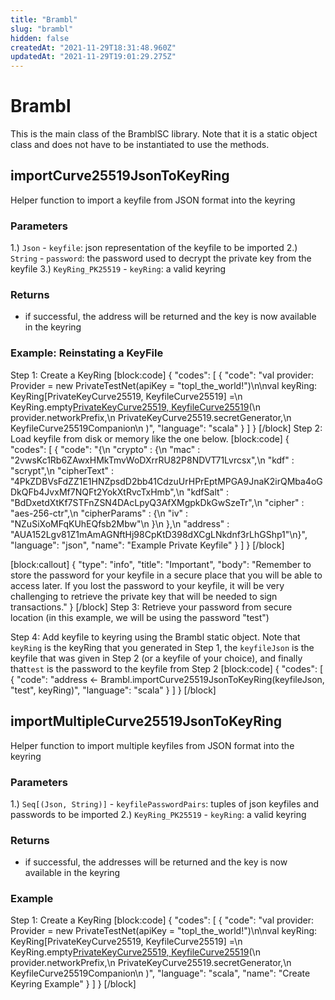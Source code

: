```yaml
---
title: "Brambl"
slug: "brambl"
hidden: false
createdAt: "2021-11-29T18:31:48.960Z"
updatedAt: "2021-11-29T19:01:29.275Z"
---
```

# Brambl

This is the main class of the BramblSC library. Note that it is a static object class and does not have to be instantiated to use the methods. 

## importCurve25519JsonToKeyRing
Helper function to import a keyfile from JSON format into the keyring

### Parameters
1.) `Json` - `keyfile`: json representation of the keyfile to be imported
2.) `String` - `password`: the password used to decrypt the private key from the keyfile
3.) `KeyRing_PK25519` - `keyRing`: a valid keyring

### Returns
* if successful, the address will be returned and the key is now available in the keyring

### Example: Reinstating a KeyFile

Step 1: Create a KeyRing
[block:code]
{
  "codes": [
    {
      "code": "val provider: Provider = new PrivateTestNet(apiKey = \"topl_the_world!\")\n\nval keyRing: KeyRing[PrivateKeyCurve25519, KeyfileCurve25519] =\n    KeyRing.empty[PrivateKeyCurve25519, KeyfileCurve25519]()(\n      provider.networkPrefix,\n      PrivateKeyCurve25519.secretGenerator,\n      KeyfileCurve25519Companion\n    )",
      "language": "scala"
    }
  ]
}
[/block]
Step 2: Load keyfile from disk or memory like the one below.
[block:code]
{
  "codes": [
    {
      "code": "{\n  \"crypto\" : {\n    \"mac\" : \"2vwsKc1Rb6ZAwxHMkTmvWoDXrrRU82P8NDVT71Lvrcsx\",\n    \"kdf\" : \"scrypt\",\n    \"cipherText\" : \"4PkZDBVsFdZZ1E1HNZpsdD2bb41CdzuUrHPrEptMPGA9JnaK2irQMba4oGDkQFb4JvxMf7NQFt2YokXtRvcTxHmb\",\n    \"kdfSalt\" : \"BdDxetdXtKf7STFnZSN4DAcLpyQ3AfXMgpkDkGwSzeTr\",\n    \"cipher\" : \"aes-256-ctr\",\n    \"cipherParams\" : {\n      \"iv\" : \"NZuSiXoMFqKUhEQfsb2Mbw\"\n    }\n  },\n  \"address\" : \"AUA152Lgv81Z1mAmAGNftHj98CpKtD398dXCgLNkdnf3rLhGShp1\"\n}",
      "language": "json",
      "name": "Example Private Keyfile"
    }
  ]
}
[/block]

[block:callout]
{
  "type": "info",
  "title": "Important",
  "body": "Remember to store the password for your keyfile in a secure place that you will be able to access later. If you lost the password to your keyfile, it will be very challenging to retrieve the private key that will be needed to sign transactions."
}
[/block]
Step 3: Retrieve your password from secure location (in this example, we will be using the password "test")


Step 4: Add keyfile to keyring using the Brambl static object. Note that `keyRing` is the keyRing that you generated in Step 1, the `keyfileJson` is the keyfile that was given in Step 2 (or a keyfile of your choice), and finally that`test` is the password to the keyfile from Step 2
[block:code]
{
  "codes": [
    {
      "code": "address <- Brambl.importCurve25519JsonToKeyRing(keyfileJson, \"test\", keyRing)",
      "language": "scala"
    }
  ]
}
[/block]
## importMultipleCurve25519JsonToKeyRing
Helper function to import multiple keyfiles from JSON format into the keyring

### Parameters
1.) `Seq[(Json, String)]` - `keyfilePasswordPairs`: tuples of json keyfiles and passwords to be imported
2.) `KeyRing_PK25519` - `keyRing`: a valid keyring

### Returns
* if successful, the addresses will be returned and the key is now available in the keyring

### Example

Step 1: Create a KeyRing
[block:code]
{
  "codes": [
    {
      "code": "val provider: Provider = new PrivateTestNet(apiKey = \"topl_the_world!\")\n\nval keyRing: KeyRing[PrivateKeyCurve25519, KeyfileCurve25519] =\n    KeyRing.empty[PrivateKeyCurve25519, KeyfileCurve25519]()(\n      provider.networkPrefix,\n      PrivateKeyCurve25519.secretGenerator,\n      KeyfileCurve25519Companion\n    )",
      "language": "scala",
      "name": "Create Keyring Example"
    }
  ]
}
[/block]
